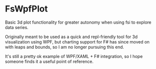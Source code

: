 # FsWpfPlot
Basic 3d plot functionality for greater autonomy when using fsi to explore data series.

Originally meant to be used as a quick and repl-friendly tool for 3d visualization using WPF, but charting support for F# has since moved on with leaps and bounds, so I am no longer pursuing this end.

It's still a pretty ok example of WPF/XAML + F# integration, so I hope someone finds it a useful point of reference.
